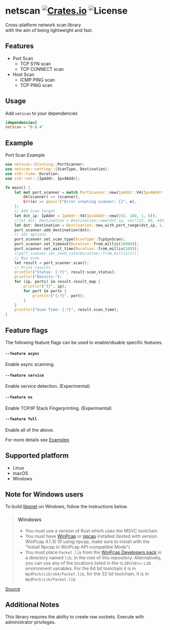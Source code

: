 [crates-badge]: https://img.shields.io/crates/v/netscan.svg
[crates-url]: https://crates.io/crates/netscan
[license-badge]: https://img.shields.io/crates/l/netscan.svg
[examples-url]: https://github.com/shellrow/netscan/tree/main/examples

# netscan [![Crates.io][crates-badge]][crates-url] ![License][license-badge]
Cross-platform network scan library  
with the aim of being lightweight and fast. 

## Features
- Port Scan
    - TCP SYN scan
    - TCP CONNECT scan
- Host Scan
    - ICMP PING scan
    - TCP PING scan

## Usage
Add `netscan` to your dependencies  
```toml:Cargo.toml
[dependencies]
netscan = "0.8.4"
```

## Example
Port Scan Example
```rust
use netscan::blocking::PortScanner;
use netscan::setting::{ScanType, Destination};
use std::time::Duration;
use std::net::{IpAddr, Ipv4Addr};

fn main() {
    let mut port_scanner = match PortScanner::new(IpAddr::V4(Ipv4Addr::new(192, 168, 1, 4))) {
        Ok(scanner) => (scanner),
        Err(e) => panic!("Error creating scanner: {}", e),
    };
    // Add scan target
    let dst_ip: IpAddr = IpAddr::V4(Ipv4Addr::new(192, 168, 1, 8));
    //let dst: Destination = Destination::new(dst_ip, vec![22, 80, 443]);
    let dst: Destination = Destination::new_with_port_range(dst_ip, 1, 1000);
    port_scanner.add_destination(dst);
    // Set options
    port_scanner.set_scan_type(ScanType::TcpSynScan);
    port_scanner.set_timeout(Duration::from_millis(10000));
    port_scanner.set_wait_time(Duration::from_millis(100));
    //port_scanner.set_send_rate(Duration::from_millis(1));
    // Run scan 
    let result = port_scanner.scan();
    // Print results 
    println!("Status: {:?}", result.scan_status);
    println!("Results:");
    for (ip, ports) in result.result_map {
        println!("{}", ip);
        for port in ports {
            println!("{:?}", port);
        }
    }
    println!("Scan Time: {:?}", result.scan_time);
}
```

## Feature flags
The following feature flags can be used to enable/disable specific features.
#### `--feature async`
Enable async scanning.  
#### `--feature service`
Enable service detection. (Experimental)      
#### `--feature os`
Enable TCP/IP Stack Fingerprinting. (Experimental)  
#### `--feature full`
Enable all of the above.

For more details see [Examples][examples-url]

## Supported platform
- Linux
- macOS
- Windows

## Note for Windows users
To build [libpnet](https://github.com/libpnet/libpnet) on Windows, follow the instructions below.
> ### Windows
> * You must use a version of Rust which uses the MSVC toolchain
> * You must have [WinPcap](https://www.winpcap.org/) or [npcap](https://nmap.org/npcap/) installed
>   (tested with version WinPcap 4.1.3) (If using npcap, make sure to install with the "Install Npcap in WinPcap API-compatible Mode")
> * You must place `Packet.lib` from the [WinPcap Developers pack](https://www.winpcap.org/devel.htm)
>   in a directory named `lib`, in the root of this repository. Alternatively, you can use any of the
>   locations listed in the `%LIB%`/`$Env:LIB` environment variables. For the 64 bit toolchain it is
>   in `WpdPack/Lib/x64/Packet.lib`, for the 32 bit toolchain, it is in `WpdPack/Lib/Packet.lib`.

[Source](https://github.com/libpnet/libpnet/blob/master/README.md#windows "libpnet#windows")

## Additional Notes
This library requires the ability to create raw sockets.  Execute with administrator privileges.  
